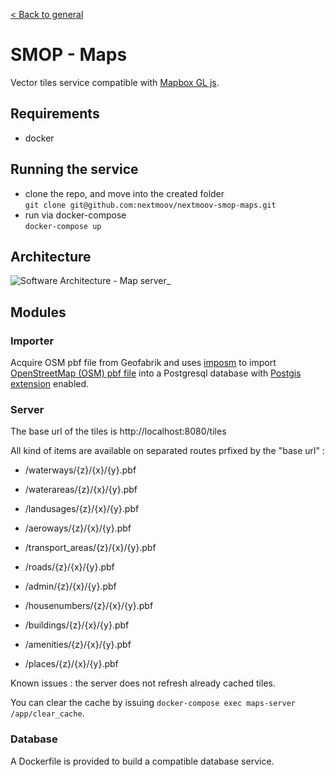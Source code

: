 [< Back to general](https://github.com/nextmoov/nextmoov-smop-general)

# SMOP - Maps

Vector tiles service compatible with [Mapbox GL js](https://github.com/mapbox/mapbox-gl-js).


## Requirements
  - docker


## Running the service
- clone the repo, and move into the created folder  
   `git clone git@github.com:nextmoov/nextmoov-smop-maps.git`
- run via docker-compose  
  `docker-compose up`


## Architecture
![Software Architecture - Map server_](https://user-images.githubusercontent.com/10850995/70332430-d5f89380-1841-11ea-8d34-812969f6a27d.jpg)


## Modules

### Importer

Acquire OSM pbf file from Geofabrik and uses [imposm](https://imposm.org/) to import [OpenStreetMap (OSM) pbf file](https://wiki.openstreetmap.org/wiki/PBF_Format) into a Postgresql database with [Postgis extension](https://postgis.net/) enabled.

### Server

The base url of the tiles is http://localhost:8080/tiles

All kind of items are available on separated routes prfixed by the "base url" :

* /waterways/{z}/{x}/{y}.pbf
* /waterareas/{z}/{x}/{y}.pbf
* /landusages/{z}/{x}/{y}.pbf
* /aeroways/{z}/{x}/{y}.pbf
* /transport_areas/{z}/{x}/{y}.pbf

* /roads/{z}/{x}/{y}.pbf
* /admin/{z}/{x}/{y}.pbf
* /housenumbers/{z}/{x}/{y}.pbf
* /buildings/{z}/{x}/{y}.pbf
* /amenities/{z}/{x}/{y}.pbf
* /places/{z}/{x}/{y}.pbf

Known issues : the server does not refresh already cached tiles.

You can clear the cache by issuing `docker-compose exec maps-server /app/clear_cache`.

### Database

A Dockerfile is provided to build a compatible database service.
